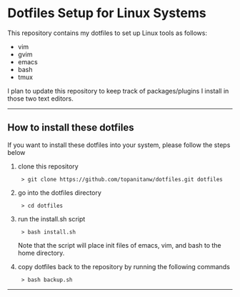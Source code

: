 # Dotfiles Setup for Linux Systems

This repository contains my dotfiles to set up Linux tools as follows: 

* vim 
* gvim
* emacs 
* bash
* tmux 
   
I plan to update this repository to keep track of packages/plugins I install in those two text editors.

---

## How to install these dotfiles

If you want to install these dotfiles into your system, please follow the steps below

1. clone this repository
        
        > git clone https://github.com/topanitanw/dotfiles.git dotfiles
        
2. go into the dotfiles directory
    
        > cd dotfiles 
        
3. run the install.sh script
    
        > bash install.sh
        
    Note that the script will place init files of emacs, vim, and bash to the home directory.
       
4. copy dotfiles back to the repository by running the following commands
    
        > bash backup.sh

--- 
